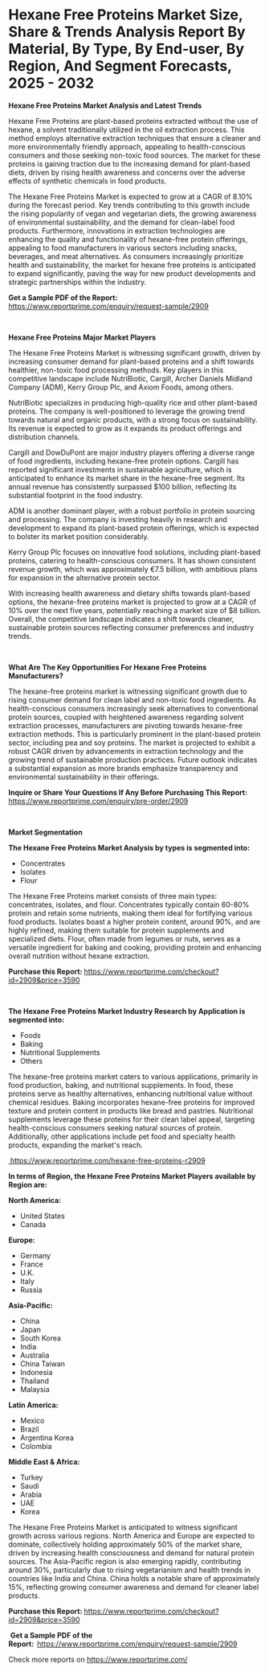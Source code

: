 <p><h1>Hexane Free Proteins Market Size, Share & Trends Analysis Report By Material, By Type, By End-user, By Region, And Segment Forecasts, 2025 - 2032</h1></p><p><strong>Hexane Free Proteins Market Analysis and Latest Trends</strong></p>
<p><p>Hexane Free Proteins are plant-based proteins extracted without the use of hexane, a solvent traditionally utilized in the oil extraction process. This method employs alternative extraction techniques that ensure a cleaner and more environmentally friendly approach, appealing to health-conscious consumers and those seeking non-toxic food sources. The market for these proteins is gaining traction due to the increasing demand for plant-based diets, driven by rising health awareness and concerns over the adverse effects of synthetic chemicals in food products.</p><p>The Hexane Free Proteins Market is expected to grow at a CAGR of 8.10% during the forecast period. Key trends contributing to this growth include the rising popularity of vegan and vegetarian diets, the growing awareness of environmental sustainability, and the demand for clean-label food products. Furthermore, innovations in extraction technologies are enhancing the quality and functionality of hexane-free protein offerings, appealing to food manufacturers in various sectors including snacks, beverages, and meat alternatives. As consumers increasingly prioritize health and sustainability, the market for hexane free proteins is anticipated to expand significantly, paving the way for new product developments and strategic partnerships within the industry.</p></p>
<p><strong>Get a Sample PDF of the Report:&nbsp;</strong> <a href="https://www.reportprime.com/enquiry/request-sample/2909?utm_campaign=3539&utm_medium=2&utm_source=Github&utm_content=ia&utm_term=18032025&utm_id=hexane-free-proteins">https://www.reportprime.com/enquiry/request-sample/2909</a></p>
<p>&nbsp;</p>
<p><strong>Hexane Free Proteins Major Market Players</strong></p>
<p><p>The Hexane Free Proteins Market is witnessing significant growth, driven by increasing consumer demand for plant-based proteins and a shift towards healthier, non-toxic food processing methods. Key players in this competitive landscape include NutriBiotic, Cargill, Archer Daniels Midland Company (ADM), Kerry Group Plc, and Axiom Foods, among others.</p><p>NutriBiotic specializes in producing high-quality rice and other plant-based proteins. The company is well-positioned to leverage the growing trend towards natural and organic products, with a strong focus on sustainability. Its revenue is expected to grow as it expands its product offerings and distribution channels.</p><p>Cargill and DowDuPont are major industry players offering a diverse range of food ingredients, including hexane-free protein options. Cargill has reported significant investments in sustainable agriculture, which is anticipated to enhance its market share in the hexane-free segment. Its annual revenue has consistently surpassed $100 billion, reflecting its substantial footprint in the food industry.</p><p>ADM is another dominant player, with a robust portfolio in protein sourcing and processing. The company is investing heavily in research and development to expand its plant-based protein offerings, which is expected to bolster its market position considerably.</p><p>Kerry Group Plc focuses on innovative food solutions, including plant-based proteins, catering to health-conscious consumers. It has shown consistent revenue growth, which was approximately €7.5 billion, with ambitious plans for expansion in the alternative protein sector.</p><p>With increasing health awareness and dietary shifts towards plant-based options, the hexane-free proteins market is projected to grow at a CAGR of 10% over the next five years, potentially reaching a market size of $8 billion. Overall, the competitive landscape indicates a shift towards cleaner, sustainable protein sources reflecting consumer preferences and industry trends.</p></p>
<p>&nbsp;</p>
<p><strong>What Are The Key Opportunities For Hexane Free Proteins Manufacturers?</strong></p>
<p><p>The hexane-free proteins market is witnessing significant growth due to rising consumer demand for clean label and non-toxic food ingredients. As health-conscious consumers increasingly seek alternatives to conventional protein sources, coupled with heightened awareness regarding solvent extraction processes, manufacturers are pivoting towards hexane-free extraction methods. This is particularly prominent in the plant-based protein sector, including pea and soy proteins. The market is projected to exhibit a robust CAGR driven by advancements in extraction technology and the growing trend of sustainable production practices. Future outlook indicates a substantial expansion as more brands emphasize transparency and environmental sustainability in their offerings.</p></p>
<p><strong>Inquire or Share Your Questions If Any Before Purchasing This Report:</strong> <a href="https://www.reportprime.com/enquiry/pre-order/2909?utm_campaign=3539&utm_medium=2&utm_source=Github&utm_content=ia&utm_term=18032025&utm_id=hexane-free-proteins">https://www.reportprime.com/enquiry/pre-order/2909</a></p>
<p>&nbsp;</p>
<p><strong>Market Segmentation</strong></p>
<p><strong>The Hexane Free Proteins Market Analysis by types is segmented into:</strong></p>
<p><ul><li>Concentrates</li><li>Isolates</li><li>Flour</li></ul></p>
<p><p>The Hexane Free Proteins market consists of three main types: concentrates, isolates, and flour. Concentrates typically contain 60-80% protein and retain some nutrients, making them ideal for fortifying various food products. Isolates boast a higher protein content, around 90%, and are highly refined, making them suitable for protein supplements and specialized diets. Flour, often made from legumes or nuts, serves as a versatile ingredient for baking and cooking, providing protein and enhancing overall nutrition without hexane extraction.</p></p>
<p><strong>Purchase this Report:&nbsp;</strong><a href="https://www.reportprime.com/checkout?id=2909&price=3590&utm_campaign=3539&utm_medium=2&utm_source=Github&utm_content=ia&utm_term=18032025&utm_id=hexane-free-proteins">https://www.reportprime.com/checkout?id=2909&price=3590</a></p>
<p>&nbsp;</p>
<p><strong>The Hexane Free Proteins Market Industry Research by Application is segmented into:</strong></p>
<p><ul><li>Foods</li><li>Baking</li><li>Nutritional Supplements</li><li>Others</li></ul></p>
<p><p>The hexane-free proteins market caters to various applications, primarily in food production, baking, and nutritional supplements. In food, these proteins serve as healthy alternatives, enhancing nutritional value without chemical residues. Baking incorporates hexane-free proteins for improved texture and protein content in products like bread and pastries. Nutritional supplements leverage these proteins for their clean label appeal, targeting health-conscious consumers seeking natural sources of protein. Additionally, other applications include pet food and specialty health products, expanding the market's reach.</p></p>
<p><a href="https://www.reportprime.com/hexane-free-proteins-r2909?utm_campaign=3539&utm_medium=2&utm_source=Github&utm_content=ia&utm_term=18032025&utm_id=hexane-free-proteins">&nbsp;https://www.reportprime.com/hexane-free-proteins-r2909</a></p>
<p><strong>In terms of Region, the Hexane Free Proteins Market Players available by Region are:</strong></p>
<p>
    <p> <strong> North America: </strong>
        <ul>
            <li>United States</li>
            <li>Canada</li>
        </ul>
        </p> 
    <p> <strong> Europe: </strong>
        <ul>
            <li>Germany</li>
            <li>France</li>
            <li>U.K.</li>
            <li>Italy</li>
            <li>Russia</li>
        </ul>
        </p> 
    <p> <strong> Asia-Pacific: </strong>
        <ul>
            <li>China</li>
            <li>Japan</li>
            <li>South Korea</li>
            <li>India</li>
            <li>Australia</li>
            <li>China Taiwan</li>
            <li>Indonesia</li>
            <li>Thailand</li>
            <li>Malaysia</li>
        </ul>
        </p> 
    <p> <strong> Latin America: </strong>
        <ul>
            <li>Mexico</li>
            <li>Brazil</li>
            <li>Argentina Korea</li>
            <li>Colombia</li>
        </ul>
        </p> 
    <p> <strong> Middle East & Africa: </strong>
        <ul>
            <li>Turkey</li>
            <li>Saudi</li>
            <li>Arabia</li>
            <li>UAE</li>
            <li>Korea</li>
        </ul>
    </p>
    </p>
<p><p>The Hexane Free Proteins Market is anticipated to witness significant growth across various regions. North America and Europe are expected to dominate, collectively holding approximately 50% of the market share, driven by increasing health consciousness and demand for natural protein sources. The Asia-Pacific region is also emerging rapidly, contributing around 30%, particularly due to rising vegetarianism and health trends in countries like India and China. China holds a notable share of approximately 15%, reflecting growing consumer awareness and demand for cleaner label products.</p></p>
<p><strong>Purchase this Report: </strong><a href="https://www.reportprime.com/checkout?id=2909&price=3590&utm_campaign=3539&utm_medium=2&utm_source=Github&utm_content=ia&utm_term=18032025&utm_id=hexane-free-proteins">https://www.reportprime.com/checkout?id=2909&price=3590</a></p>
<p>&nbsp;<strong>Get a Sample PDF of the Report:&nbsp;&nbsp;</strong><a href="https://www.reportprime.com/enquiry/request-sample/2909?utm_campaign=3539&utm_medium=2&utm_source=Github&utm_content=ia&utm_term=18032025&utm_id=hexane-free-proteins">https://www.reportprime.com/enquiry/request-sample/2909</a></p>
<p><strong></strong></p>
<p>Check more reports on <a href="https://www.reportprime.com/?utm_campaign=3539&utm_medium=2&utm_source=Github&utm_content=ia&utm_term=18032025&utm_id=hexane-free-proteins">https://www.reportprime.com/</a></p>